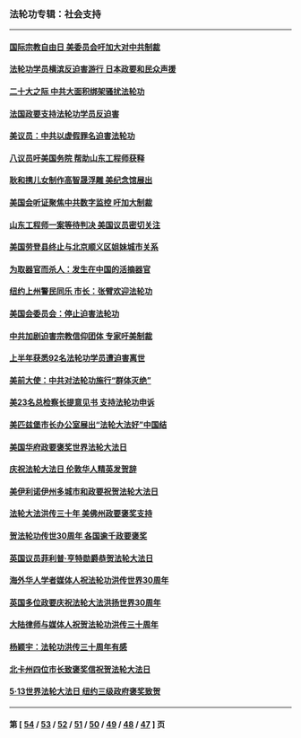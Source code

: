 ### 法轮功专辑：社会支持
---
#### [国际宗教自由日 美委员会吁加大对中共制裁](../../pages/nf4386/n13855021.md?11130430) 
#### [法轮功学员横滨反迫害游行 日本政要和民众声援](../../pages/nf4386/n13847132.md?11130430) 
#### [二十大之际 中共大面积绑架骚扰法轮功](../../pages/nf4386/n13846381.md?11130430) 
#### [法国政要支持法轮功学员反迫害](../../pages/nf4386/n13841970.md?11130430) 
#### [美议员：中共以虚假罪名迫害法轮功](../../pages/nf4386/n13841083.md?11130430) 
#### [八议员吁美国务院 帮助山东工程师获释](../../pages/nf4386/n13836379.md?11130430) 
#### [耿和携儿女制作高智晟浮雕 美纪念馆展出](../../pages/nf4386/n13829624.md?11130430) 
#### [美国会听证聚焦中共数字监控 吁加大制裁](../../pages/nf4386/n13825083.md?11130430) 
#### [山东工程师一案等待判决 美国议员密切关注](../../pages/nf4386/n13815065.md?11130430) 
#### [美国劳登县终止与北京顺义区姐妹城市关系](../../pages/nf4386/n13811030.md?11130430) 
#### [为取器官而杀人：发生在中国的活摘器官](../../pages/nf4386/n13794731.md?11130430) 
#### [纽约上州警民同乐 市长：张臂欢迎法轮功](../../pages/nf4386/n13794375.md?11130430) 
#### [美国会委员会：停止迫害法轮功](../../pages/nf4386/n13788164.md?11130430) 
#### [中共加剧迫害宗教信仰团体 专家吁美制裁](../../pages/nf4386/n13780252.md?11130430) 
#### [上半年获悉92名法轮功学员遭迫害离世](../../pages/nf4386/n13772701.md?11130430) 
#### [美前大使：中共对法轮功施行“群体灭绝”](../../pages/nf4386/n13771705.md?11130430) 
#### [美23名总检察长提意见书 支持法轮功申诉](../../pages/nf4386/n13766596.md?11130430) 
#### [美匹兹堡市长办公室展出“法轮大法好”中国结](../../pages/nf4386/n13749721.md?11130430) 
#### [美国华府政要褒奖世界法轮大法日](../../pages/nf4386/n13743770.md?11130430) 
#### [庆祝法轮大法日 伦敦华人精英发贺辞](../../pages/nf4386/n13741593.md?11130430) 
#### [美伊利诺伊州多城市和政要祝贺法轮大法日](../../pages/nf4386/n13737149.md?11130430) 
#### [法轮大法洪传三十年 美佛州政要褒奖支持](../../pages/nf4386/n13737103.md?11130430) 
#### [贺法轮功传世30周年 各国逾千政要褒奖](../../pages/nf4386/n13735828.md?11130430) 
#### [英国议员菲利普‧亨特勋爵恭贺法轮大法日](../../pages/nf4386/n13736187.md?11130430) 
#### [海外华人学者媒体人祝法轮功洪传世界30周年](../../pages/nf4386/n13735835.md?11130430) 
#### [英国多位政要庆祝法轮大法洪扬世界30周年](../../pages/nf4386/n13734739.md?11130430) 
#### [大陆律师与媒体人祝贺法轮功洪传三十周年](../../pages/nf4386/n13735062.md?11130430) 
#### [杨颖宇：法轮功洪传三十周年有感](../../pages/nf4386/n13734884.md?11130430) 
#### [北卡州四位市长致褒奖信祝贺法轮大法日](../../pages/nf4386/n13733292.md?11130430) 
#### [5·13世界法轮大法日 纽约三级政府褒奖致贺](../../pages/nf4386/n13732651.md?11130430) 

---
#### 第 [ [54](./54.md?11130430) / [53](./53.md?11130430) / [52](./52.md?11130430) / [51](./51.md?11130430) / [50](./50.md?11130430) / [49](./49.md?11130430) / [48](./48.md?11130430) / [47](./47.md?11130430) ] 页
